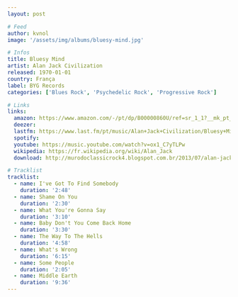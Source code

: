 ```yaml
---
layout: post

# Feed
author: kvnol
image: '/assets/img/albums/bluesy-mind.jpg'

# Infos
title: Bluesy Mind
artist: Alan Jack Civilization
released: 1970-01-01
country: França
label: BYG Records
categories: ['Blues Rock', 'Psychedelic Rock', 'Progressive Rock']

# Links
links:
  amazon: https://www.amazon.com/-/pt/dp/B00000860U/ref=sr_1_1?__mk_pt_BR=%C3%85M%C3%85%C5%BD%C3%95%C3%91&dchild=1&keywords=Alan+Jack+Civilization+Bluesy+Mind&qid=1618370221&s=music&sr=1-1
  deezer:
  lastfm: https://www.last.fm/pt/music/Alan+Jack+Civilization/Bluesy+Mind
  spotify:
  youtube: https://music.youtube.com/watch?v=ox1_C7yTLPw
  wikipedia: https://fr.wikipedia.org/wiki/Alan_Jack
  download: http://murodoclassicrock4.blogspot.com.br/2013/07/alan-jack-civilization-bluesy-mind-1969.html

# Tracklist
tracklist:
  - name: I've Got To Find Somebody
    duration: '2:48'
  - name: Shame On You
    duration: '2:30'
  - name: What You're Gonna Say
    duration: '3:10'
  - name: Baby Don't You Come Back Home
    duration: '3:30'
  - name: The Way To The Hells
    duration: '4:58'
  - name: What's Wrong
    duration: '6:15'
  - name: Some People
    duration: '2:05'
  - name: Middle Earth
    duration: '9:36'
---
```

